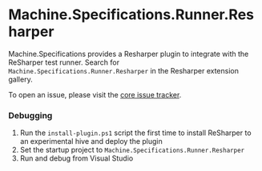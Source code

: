 # Machine.Specifications.Runner.Resharper
Machine.Specifications provides a Resharper plugin to integrate with the ReSharper test runner. Search for `Machine.Specifications.Runner.Resharper` in the Resharper extension gallery.

To open an issue, please visit the [core issue tracker](https://github.com/machine/machine.specifications/issues).

### Debugging

1) Run the `install-plugin.ps1` script the first time to install ReSharper to an experimental hive and deploy the plugin
2) Set the startup project to `Machine.Specifications.Runner.Resharper`
3) Run and debug from Visual Studio
